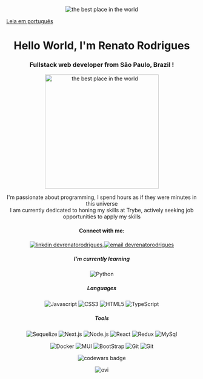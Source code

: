 <p align="center">
<img src="https://i.pinimg.com/originals/bb/e2/47/bbe2470d1ef6a44772f2015202fbb0ef.gif" alt="the best place in the world">
</p>

[Leia em português](README-PT.pt.md)


<h1 align="center">Hello World, I'm Renato Rodrigues</h1>
<h3 align="center">Fullstack web developer from São Paulo, Brazil !</h3>

<p align="center">
<img src="https://res.cloudinary.com/practicaldev/image/fetch/s--uxqgfA7M--/c_limit%2Cf_auto%2Cfl_progressive%2Cq_66%2Cw_880/https://dev-to-uploads.s3.amazonaws.com/uploads/articles/idrudmils3eo9di1a59u.gif" alt="the best place in the world" width="300">
</p>


<p align="center">
I'm passionate about programming, I spend hours as if they were minutes in this universe <br>
I am currently dedicated to honing my skills at Trybe, actively seeking job opportunities to apply my skills
</p>

<h4 align="center">Connect with me:</h4>
<p align="center" >
<a href="https://linkedin.com/in/devrenatorodrigues" target="blank">
<img align="center" src="https://img.shields.io/badge/linkedin-%230077B5.svg?style=for-the-badge&logo=linkedin&logoColor=white" alt="linkdin devrenatorodrigues"/>
</a>
<a href="mailto:devrenatorodrigues@gmail.com" target="blank">
<img align="center" src="https://img.shields.io/badge/Gmail-D14836?style=for-the-badge&logo=gmail&logoColor=white" alt="email devrenatorodrigues"/>
</a>
</p>

<h5 align="center"> I’m currently learning </h5>
<p align="center" >
<img align="center" src="https://img.shields.io/badge/python-3670A0?style=for-the-badge&logo=python&logoColor=ffdd54" alt="Python"/>
</p>

<h5 align="center">Languages</h5>
<p align="center" >
<img align="center" src="https://img.shields.io/badge/javascript-%23323330.svg?style=for-the-badge&logo=javascript&logoColor=%23F7DF1E" alt="Javascript"/>
<img align="center" src="https://img.shields.io/badge/css3-%231572B6.svg?style=for-the-badge&logo=css3&logoColor=white" alt="CSS3"/>
<img align="center" src="https://img.shields.io/badge/html5-%23E34F26.svg?style=for-the-badge&logo=html5&logoColor=white" alt="HTML5"/>
<img align="center" src="https://img.shields.io/badge/typescript-%23007ACC.svg?style=for-the-badge&logo=typescript&logoColor=white" alt="TypeScript"/>
</p>

<h5 align="center">Tools</h5>
<p align="center" >
<img align="center" src="https://img.shields.io/badge/Sequelize-52B0E7?style=for-the-badge&logo=Sequelize&logoColor=white" alt="Sequelize"/>
<img align="center" src="https://img.shields.io/badge/Next-black?style=for-the-badge&logo=next.js&logoColor=whitehttps://img.shields.io/badge/Next-black?style=for-the-badge&logo=next.js&logoColor=white" alt="Next.js"/>
<img align="center" src="https://img.shields.io/badge/node.js-6DA55F?style=for-the-badge&logo=node.js&logoColor=white" alt="Node.js"/>
<img align="center" src="https://img.shields.io/badge/react-%2320232a.svg?style=for-the-badge&logo=react&logoColor=%2361DAFB" alt="React"/>
<img align="center" src="https://img.shields.io/badge/redux-%23593d88.svg?style=for-the-badge&logo=redux&logoColor=white" alt="Redux"/>
<img align="center" src="https://img.shields.io/badge/mysql-%2300f.svg?style=for-the-badge&logo=mysql&logoColor=white" alt="MySql"/>
</p>

<p align="center" >
<img align="center" src="https://img.shields.io/badge/docker-%230db7ed.svg?style=for-the-badge&logo=docker&logoColor=white" alt="Docker"/>
<img align="center" src="https://img.shields.io/badge/MUI-%230081CB.svg?style=for-the-badge&logo=mui&logoColor=white" alt="MUI"/>
<img align="center" src="https://img.shields.io/badge/bootstrap-%238511FA.svg?style=for-the-badge&logo=bootstrap&logoColor=white" alt="BootStrap"/>
<img align="center" src="https://img.shields.io/badge/git-%23F05033.svg?style=for-the-badge&logo=git&logoColor=white" alt="Git"/>
<img align="center" src="https://img.shields.io/badge/-jest-%23C21325?style=for-the-badge&logo=jest&logoColor=white" alt="Git"/>
</p>

<p align="center">
  <img src="https://www.codewars.com/users/devRenatoRodrigues/badges/small" alt="codewars badge">
</p>
<p align="center">
<img src="https://github-readme-stats.vercel.app/api/top-langs?username=devRenatoRodrigues&show_icons=true&locale=en&layout=compact&theme=chartreuse-dark" alt="ovi" />
</p>
